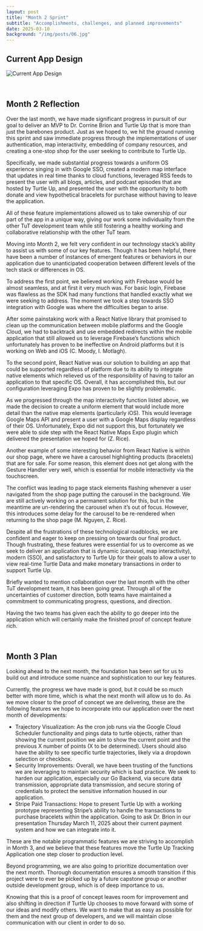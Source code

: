 ```yaml
---
layout: post
title: "Month 2 Sprint"
subtitle: "Accomplishments, challenges, and planned improvements"
date: 2025-03-10
background: "/img/posts/06.jpg"
---
```


## Current App Design
![Current App Design](\group-12-website-jekyll\img\turtle-up-overview.png)

<br>

## Month 2 Reflection
Over the last month, we have made significant progress in pursuit of our goal to deliver an MVP to Dr. Corrine Brion and Turtle Up that is more than just the barebones product. Just as we hoped to, we hit the ground running this sprint and saw immediate progress through the implementations of user authentication, map interactivity, embedding of company resources, and creating a one-stop shop for the user seeking to contribute to Turtle Up.

Specifically, we made substantial progress towards a uniform OS experience singing in with Google SSO, created a modern map interface that updates in real time thanks to cloud functions, leveraged RSS feeds to present the user with all blogs, articles, and podcast episodes that are hosted by Turtle Up, and presented the user with the opportunity to both donate and view hypothetical bracelets for purchase without having to leave the application.

All of these feature implementations allowed us to take ownership of our part of the app in a unique way, giving our work some individuality from the other TuT development team while still fostering a healthy working and collaborative relationship with the other TuT team.

Moving into Month 2, we felt very confident in our technology stack’s ability to assist us with some of our key features. Though it has been helpful, there have been a number of instances of emergent features or behaviors in our application due to unanticipated cooperation between different levels of the tech stack or differences in OS.

To address the first point, we believed working with Firebase would be almost seamless, and at first it very much was. For basic login, Firebase was flawless as the SDK had many functions that handled exactly what we were seeking to address. The moment we took a step towards SSO integration with Google was where the difficulties began to arise.

After some painstaking work with a React Native library that promised to clean up the communication between mobile platforms and the Google Cloud, we had to backtrack and use embedded redirects within the mobile application that still allowed us to leverage Firebase’s functions which unfortunately has proven to be ineffective on Android platforms but it is working on Web and iOS (C. Moody, I. Motlagh).

To the second point, React Native was our solution to building an app that could be supported regardless of platform due to its ability to integrate native elements which relieved us of the responsibility of having to tailor an application to that specific OS. Overall, it has accomplished this, but our configuration leveraging Expo has proven to be slightly problematic.

As we progressed through the map interactivity function listed above, we made the decision to create a uniform element that would include more detail than the native map elements (particularly iOS). This would leverage Google Maps API and present a user with a Google Maps display regardless of their OS. Unfortunately, Expo did not support this, but fortunately we were able to side step with the React Native Maps Expo plugin which delivered the presentation we hoped for (Z. Rice).

Another example of some interesting behavior from React Native is within our shop page, where we have a carousel highlighting products (bracelets) that are for sale. For some reason, this element does not get along with the Gesture Handler very well, which is essential for mobile interactivity via the touchscreen.

The conflict was leading to page stack elements flashing whenever a user navigated from the shop page putting the carousel in the background. We are still actively working on a permanent solution for this, but in the meantime are un-rendering the carousel when it’s out of focus. However, this introduces some delay for the carousel to be re-rendered when returning to the shop page (M. Nguyen, Z. Rice).

Despite all the frustrations of these technological roadblocks, we are confident and eager to keep on pressing on towards our final product. Though frustrating, these features were essential for us to overcome as we seek to deliver an application that is dynamic (carousel, map interactivity), modern (SSO), and satisfactory to Turtle Up for their goals to allow a user to view real-time Turtle Data and make monetary transactions in order to support Turtle Up.

Briefly wanted to mention collaboration over the last month with the other TuT development team, it has been going great. Through all of the uncertainties of customer direction, both teams have maintained a commitment to communicating progress, questions, and direction.

Having the two teams has given each the ability to go deeper into the application which will certainly make the finished proof of concept feature rich.

<br>

## Month 3 Plan
Looking ahead to the next month, the foundation has been set for us to build out and introduce some nuance and sophistication to our key features.

Currently, the progress we have made is good, but it could be so much better with more time, which is what the next month will allow us to do. As we move closer to the proof of concept we are delivering, these are the following features we hope to incorporate into our application over the next month of developments:

- Trajectory Visualization: As the cron job runs via the Google Cloud Scheduler functionality and pings data to turtle objects, rather than showing the current position we aim to show the current point and the previous X number of points (X to be determined). Users should also have the ability to see specific turtle trajectories, likely via a dropdown selection or checkbox. 
- Security Improvements: Overall, we have been trusting of the functions we are leveraging to maintain security which is bad practice. We seek to harden our application, especially our Go Backend, via secure data transmission, appropriate data transmission, and secure storing of credentials to protect the sensitive information housed in our application. 
- Stripe Paid Transactions: Hope to present Turtle Up with a working prototype representing Stripe’s ability to handle the transactions to purchase bracelets within the application. Going to ask Dr. Brion in our presentation Thursday March 11, 2025 about their current payment system and how we can integrate into it.

These are the notable programmatic features we are striving to accomplish in Month 3, and we believe that these features move the Turtle Up Tracking Application one step closer to production level.

Beyond programming, we are also going to prioritize documentation over the next month. Thorough documentation ensures a smooth transition if this project were to ever be picked up by a future capstone group or another outside development group, which is of deep importance to us.

Knowing that this is a proof of concept leaves room for improvement and also shifting in direction if Turtle Up chooses to move forward with some of our ideas and modify others. We want to make that as easy as possible for them and the next group of developers, and we will maintain close communication with our client in order to do so.

